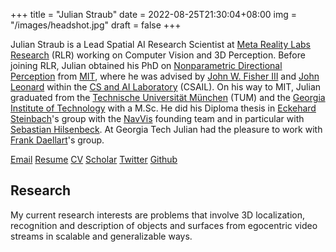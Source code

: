 +++
title =  "Julian Straub"
date = 2022-08-25T21:30:04+08:00
img = "/images/headshot.jpg"
draft = false
+++

Julian Straub is a Lead Spatial AI Research Scientist at [Meta Reality Labs Research](https://tech.facebook.com/reality-labs/) (RLR) working on Computer Vision and 3D Perception. 
Before joining RLR, Julian obtained his PhD on [Nonparametric Directional Perception](https://dspace.mit.edu/bitstream/handle/1721.1/112029/1006379939-MIT.pdf?sequence=1&isAllowed=y) 
from [MIT](https://www.mit.edu), where he was advised by [John W. Fisher III](https://sli.csail.mit.edu/people/johnfisher) and
[John Leonard](https://meche.mit.edu/people/faculty/JLEONARD@MIT.EDU) within the [CS and AI Laboratory](https://www.csail.mit.edu/) (CSAIL). 
On his way to MIT, Julian graduated from the [Technische Universität München](https://www.tum.de) (TUM) and the [Georgia Institute of Technology](https://www.gatech.edu) with a M.Sc. 
He did his Diploma thesis in [Eckehard Steinbach](https://www.professoren.tum.de/en/steinbach-eckehard)'s group with the [NavVis](https://www.navvis.com) founding team and in particular with [Sebastian Hilsenbeck](https://scholar.google.de/citations?user=TenY_v0AAAAJ). At Georgia Tech Julian had the pleasure to work with [Frank Daellart](https://dellaert.github.io)'s group.


[Email](mailto:jstraub@csail.mit.edu)
[Resume](/download/JulianStraub_Resume.pdf)
[CV](/download/JulianStraub_CV.pdf)
[Scholar](https://scholar.google.de/citations?user=49_cCT8AAAAJ)
[Twitter](https://x.com/jstraub6)
[Github](https://github.com/jstraub)

## Research

My current research interests are problems that involve 3D localization, recognition and description of objects and surfaces from egocentric video streams in scalable and generalizable ways. 
